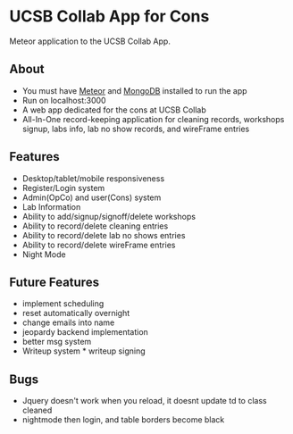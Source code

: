 # UCSB Collab App for Cons

Meteor application to the UCSB Collab App.

## About

* You must have [Meteor](https://www.meteor.com/) and [MongoDB](https://www.mongodb.com/) installed to run the app
* Run on localhost:3000
* A web app dedicated for the cons at UCSB Collab
* All-In-One record-keeping application for cleaning records, workshops signup, labs info, lab no show records, and wireFrame entries

## Features

* Desktop/tablet/mobile responsiveness
* Register/Login system
* Admin(OpCo) and user(Cons) system
* Lab Information
* Ability to add/signup/signoff/delete workshops
* Ability to record/delete cleaning entries
* Ability to record/delete lab no shows entries
* Ability to record/delete wireFrame entries
* Night Mode


## Future Features

* implement scheduling
* reset automatically overnight
* change emails into name
* jeopardy backend implementation
* better msg system
* Writeup system
		* writeup signing

## Bugs

* Jquery doesn't work when you reload, it doesnt update td to class cleaned
* nightmode then login, and table borders become black




